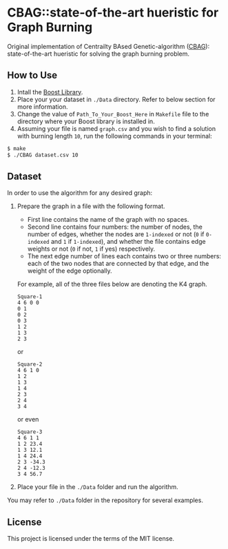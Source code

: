 # CBAG::state-of-the-art hueristic for Graph Burning
Original implementation of Centrailty BAsed Genetic-algorithm ([CBAG](link)): state-of-the-art hueristic for solving the graph burning problem.

## How to Use
1. Intall the [Boost Library](https://www.boost.org/).
2. Place your your dataset in `./Data` directory. Refer to below section for more information.
3. Change the value of `Path_To_Your_Boost_Here` in `Makefile` file to the directory where your Boost library is installed in.
5. Assuming your file is named `graph.csv` and you wish to find a solution with burning length `10`, run the following commands in your terminal: 
```bash
$ make
$ ./CBAG dataset.csv 10
```
## Dataset
In order to use the algorithm for any desired graph:
1. Prepare the graph in a file with the following format.
    - First line contains the name of the graph with no spaces. 
    - Second line contains four numbers: the number of nodes, the number of edges, whether the nodes are `1-indexed` or not (`0` if `0-indexed` and `1` if `1-indexed`), and whether the file contains edge weights or not (`0` if not, `1` if yes) respectively. 
    - The next edge number of lines each contains two or three numbers: each of the two nodes that are connected by that edge, and the weight of the edge optionally.
    
    For example, all of the three files below are denoting the K4 graph.
    ```
    Square-1
    4 6 0 0
    0 1
    0 2
    0 3
    1 2
    1 3
    2 3
    ```
    or
    ```
    Square-2
    4 6 1 0
    1 2
    1 3
    1 4
    2 3
    2 4
    3 4
    ```
    or even
    ```
    Square-3
    4 6 1 1
    1 2 23.4
    1 3 12.1
    1 4 24.4
    2 3 -34.3
    2 4 -12.3
    3 4 56.7
    ```
2. Place your file in the `./Data` folder and run the algorithm. 

You may refer to `./Data` folder in the repository for several examples.
## License
This project is licensed under the terms of the MIT license.
